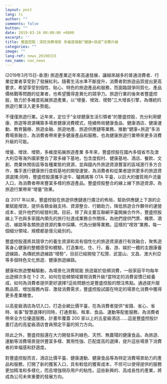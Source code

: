 ```yaml
---
layout: post
lang: tc
author: ""
comments: false
button: ""
date: 2019-03-16 00:00:00 +0800
excerpt: ''
title: 豐盛控股：深挖消費場景 多維度推動“健康+旅遊”消費升級
categories: ""
image: ""
lang-ref: news_20190315
nav_name: nav_news
---
```


(2019年3月15日-香港) 旅遊產業近年來高速發展，讓越來越多的普通消費者、行業從業者享受到了發展紅利。隨著生活水準不斷提升，消費者對旅遊品質提出更高要求，希望享受到個性、貼心、特色的旅遊產品和服務，而面臨競爭同質化、產品價格戰等問題的從業者，也希望獲得差異化的競爭力。旅遊行業的後來者豐盛控股，致力於多維度拓展旅遊產業，以“增量、增效、增勢”三大增長引擎，為傳統的旅遊行業注入更多勢能。

不僅僅旅遊行業。近年來，定位于“全球健康生活引領者”的豐盛控股，充分利用健康、旅遊等資源構築多場景健康消費模式，陸續佈局健康食品、健康酒店、健康運動、教育醫療、旅遊金融、旅遊地產、旅遊供應鏈等業務，推動“健康+旅遊”多消費場景融合，為消費者帶來更多健康產品和服務，也為健康旅遊行業帶來更多消費升級的可能。

增量、增效、增勢，多維度拓展旅遊產業
多年來，豐盛控股在國內多個省市及澳大利亞等海外國家整合了眾多線下基地，包含度假村、健康基地、酒店、餐飲、文創、商業休閒街區等各種業態的資源，並與國內外旅遊資源豐富的區域進行多方合作，攜手進行健康旅行度假基地的開發運營，為消費者和從業者提供更多的旅遊資源選擇;同時，豐盛控股還攜手途牛、驢媽媽等 OTA 平臺，以巨大的優質用戶流量入口，為消費者帶來豐富多樣的旅遊產品。豐盛控股整合的線上線下旅遊資源，為旅遊行業帶來“增量”效果。

自 2017 年以來，豐盛控股在旅遊供應鏈進行廣泛的佈局，幫助供應鏈上下游的企業賦能增效，提供各類金融支持、資源整合、行銷助力，降低旅遊合作夥伴的運營成本，提升他們的經營利潤。目前，除了與主要互聯網平臺開展合作外，豐盛控股線上下也與多家國內領先的旅行社達成業務合作關係，為他們提供門票、機票、酒店、線路等各類旅遊資源的集中採購、代為分銷等業務。這樣的“增效”業務，每一個細分領域，規模都是億元級別的。

豐盛控股還將具競爭力的養生資源和具有個性化的旅遊資源進行有效融合，聚焦遊客身心健康的整體感受和體驗，打造集吃、住、行、養、游、娛於一體的主題康養遊線路，為傳統旅遊線路“增勢”，目前已經開發了松贊、武當山、文昌、澳大利亞等多個特色文化旅遊、健康旅遊線路。

健康和旅遊雙輪驅動，為場景化消費賦能
旅遊屬於低頻消費，一般家庭平均每年出遊頻次多在 1-2 次，如何在低頻領域實現消費升級?當特定的消費習慣已經養成，如何為消費者提供更好選擇?這些問題也是豐盛控股的關注焦點。通過提升服務品質、增加服務內容、激發消費需求，豐盛控股試圖在特定的場景化消費中獲得更多產業機會。

以高星級酒店為切入口，打造全網比價平臺，在為消費者提供“省錢、省心、省時、省事”智慧選擇的同時，打通景點、租車、食品、運動等配套服務，為消費者帶來全方位優選服務，計畫年覆蓋 200 家以上的五星級酒店……這是豐盛控股計畫打造的高星級酒店會員預定平臺的努力方向。

除此之外，豐盛控股還在大力開發系列綠色、天然、無農殘的健康食品，為旅遊、運動等消費場景提供豐富多樣、實用性強、匹配度高的選擇，提升這些場景下消費者的幸福感和舒適度。

對豐盛控股而言，酒店比價平臺、健康運動、健康食品等為特定消費場景助力的產品和服務，打開了新的獲客入口，具有較低的獲客成本，不但可以使得提供的服務更加精准和多樣化，而且增強現存用戶的粘性。這些新興的、高成長性的產業，將成為公司未來重要的發展方向。
